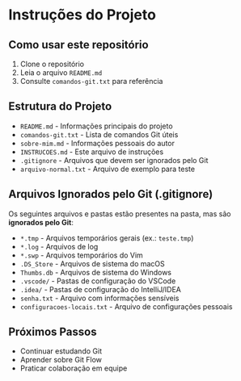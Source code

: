 # Instruções do Projeto

## Como usar este repositório
1. Clone o repositório
2. Leia o arquivo `README.md`
3. Consulte `comandos-git.txt` para referência

## Estrutura do Projeto
- `README.md` - Informações principais do projeto  
- `comandos-git.txt` - Lista de comandos Git úteis  
- `sobre-mim.md` - Informações pessoais do autor  
- `INSTRUCOES.md` - Este arquivo de instruções  
- `.gitignore` - Arquivos que devem ser ignorados pelo Git  
- `arquivo-normal.txt` - Arquivo de exemplo para teste

## Arquivos Ignorados pelo Git (.gitignore)
Os seguintes arquivos e pastas estão presentes na pasta, mas são **ignorados pelo Git**:  

- `*.tmp` - Arquivos temporários gerais (ex.: `teste.tmp`)  
- `*.log` - Arquivos de log  
- `*.swp` - Arquivos temporários do Vim  
- `.DS_Store` - Arquivos de sistema do macOS  
- `Thumbs.db` - Arquivos de sistema do Windows  
- `.vscode/` - Pastas de configuração do VSCode  
- `.idea/` - Pastas de configuração do IntelliJ/IDEA  
- `senha.txt` - Arquivo com informações sensíveis  
- `configuracoes-locais.txt` - Arquivo de configurações pessoais  

## Próximos Passos
- Continuar estudando Git  
- Aprender sobre Git Flow  
- Praticar colaboração em equipe

